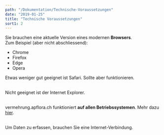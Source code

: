 ```yaml
---
path: "/Dokumentation/Technische-Voraussetzungen"
date: "2019-01-25"
title: "Technische Voraussetzungen"
sort1: 2
---
```


Sie brauchen eine aktuelle Version eines modernen **Browsers**.<br/>
Zum Beispiel (aber nicht abschliessend):
- Chrome
- Firefox
- Edge
- Opera

Etwas weniger gut geeignet ist Safari. Sollte aber funktionieren.<br/><br/>

Nicht geeignet ist der Internet Explorer.<br/><br/>

vermehrung.apflora.ch funktioniert **auf allen Betriebssystemen**. Mehr dazu [hier](/Dokumentation/PWA).<br/><br/>

Um Daten zu erfassen, brauchen Sie eine Internet-Verbindung.
